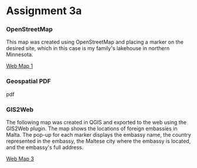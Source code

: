 <base target="_blank">

# Assignment 3a

### OpenStreetMap

This map was created using OpenStreetMap and placing a marker on the desired site, which in this case is my family's lakehouse in northern Minnesota.

[Web Map 1](https://lily-ehler.github.io/LA558_Lily_Ehler/Assignments/Assignment1/assign3a.html)


### Geospatial PDF

pdf


### GIS2Web

The following map was created in QGIS and exported to the web using the GIS2Web plugin. The map shows the locations of foreign embassies in Malta. The pop-up for each marker displays the embassy name, the country represented in the embassy, the Maltese city where the embassy is located, and the embassy's full address.

[Web Map 3](https://lily-ehler.github.io/LA558_Lily_Ehler/Assignments/Assignment1/qgis2web_3a/index.html)
